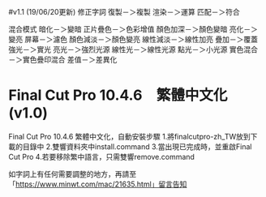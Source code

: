 #v1.1 (19/06/20更新)
修正字詞
復製－＞複製
渲染－＞運算
匹配－＞符合

混合模式
暗化－＞變暗
正片疊色－＞色彩增值
顏色加深－＞顏色變暗
亮化－＞變亮
屏幕－＞濾色
顏色減淡－＞顏色變亮
線性減淡－＞線性加亮
疊加－＞覆蓋
強光－＞實光
亮光－＞強烈光源
線性光－＞線性光源
點光－＞小光源
實色混合－＞實色疊印混合
差值－＞差異化

# Final Cut Pro 10.4.6　繁體中文化(v1.0)
Final Cut Pro 10.4.6 繁體中文化，自動安裝步驟
1.將finalcutpro-zh_TW放到下載的目錄中
2.雙響資料夾中install.command
3.當出現已完成時，並重啟Final Cut Pro
4.若要移除繁中語言，只需雙響remove.command

如字詞上有任何需要調整的地方，再請至「https://www.minwt.com/mac/21635.html」留言告知
